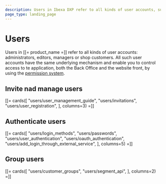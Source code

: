 ```yaml
---
description: Users in Ibexa DXP refer to all kinds of user accounts, such as administrators, editors, managers or shop customers.
page_type: landing_page
---
```


# Users

Users in [[= product_name =]] refer to all kinds of user accounts: administrators, editors,
managers or shop customers.
All such user accounts have the same underlying mechanism and enable you to control access to te application, both the Back Office and the website front, by using the [permission system](permissions.md).

## Invite nad manage users

[[= cards([
"users/user_management_guide",
"users/invitations",
"users/user_registration",
], columns=3) =]]

## Authenticate users

[[= cards([
"users/login_methods",
"users/passwords",
"users/user_authentication",
"users/oauth_authentication",
"users/add_login_through_external_service",
], columns=5) =]]

## Group users

[[= cards([
"users/customer_groups",
"users/segment_api",
], columns=2) =]]
